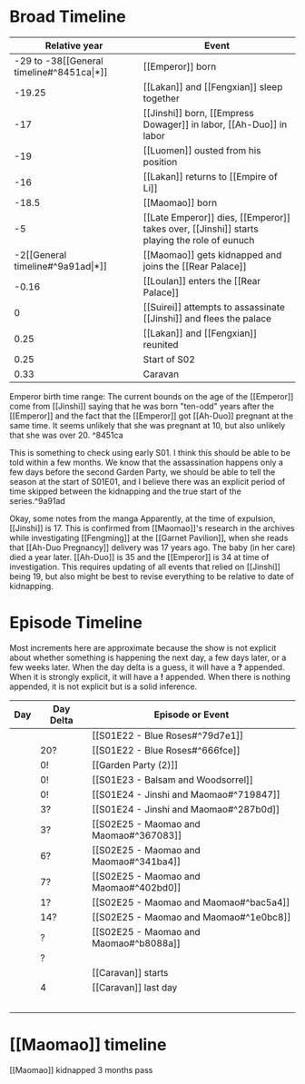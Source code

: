 # Broad Timeline

| Relative year                             | Event                                                                                       |
| ----------------------------------------- | ------------------------------------------------------------------------------------------- |
| -29 to -38[[General timeline#^8451ca\|*]] | [[Emperor]] born                                                                            |
| -19.25                                    | [[Lakan]] and [[Fengxian]] sleep together                                                   |
| -17                                       | [[Jinshi]] born, [[Empress Dowager]] in labor, [[Ah-Duo]] in labor                          |
| -19                                       | [[Luomen]] ousted from his position                                                         |
| -16                                       | [[Lakan]] returns to [[Empire of Li]]                                                       |
| -18.5                                     | [[Maomao]] born                                                                             |
| -5                                        | [[Late Emperor]] dies, [[Emperor]] takes over, [[Jinshi]] starts playing the role of eunuch |
| -2[[General timeline#^9a91ad\|*]]         | [[Maomao]] gets kidnapped and joins the [[Rear Palace]]                                     |
| -0.16                                     | [[Loulan]] enters the [[Rear Palace]]                                                       |
| 0                                         | [[Suirei]] attempts to assassinate [[Jinshi]] and flees the palace                          |
| 0.25                                      | [[Lakan]] and [[Fengxian]] reunited                                                         |
| 0.25                                      | Start of S02                                                                                |
| 0.33                                      | Caravan                                                                                     |
Emperor birth time range: The current bounds on the age of the [[Emperor]] come from [[Jinshi]] saying that he was born "ten-odd" years after the [[Emperor]] and the fact that the [[Emperor]] got [[Ah-Duo]] pregnant at the same time. It seems unlikely that she was pregnant at 10, but also unlikely that she was over 20. ^8451ca

This is something to check using early S01.  I think this should be able to be told within a few months. We know that the assassination happens only a few days before the second Garden Party, we should be able to tell the season at the start of S01E01, and I believe there was an explicit period of time skipped between the kidnapping and the true start of the series.^9a91ad

Okay, some notes from the manga
Apparently, at the time of expulsion, [[Jinshi]] is 17. This is confirmed from [[Maomao]]'s research in the archives while investigating [[Fengming]] at the [[Garnet Pavilion]], when she reads that [[Ah-Duo Pregnancy]] delivery was 17 years ago.
The baby (in her care) died a year later.
[[Ah-Duo]] is 35 and the [[Emperor]] is 34 at time of investigation.
This requires updating of all events that relied on [[Jinshi]] being 19, but also might be best to revise everything to be relative to date of kidnapping.
# Episode Timeline
Most increments here are approximate because the show is not explicit about whether something is happening the next day, a few days later, or a few weeks later. When the day delta is a guess, it will have a **?** appended. When it is strongly explicit, it will have a **!** appended. When there is nothing appended, it is not explicit but is a solid inference.

| Day | Day Delta | Episode or Event                       |
| --- | --------- | -------------------------------------- |
|     |           | [[S01E22 - Blue Roses#^79d7e1]]        |
|     | 20?       | [[S01E22 - Blue Roses#^666fce]]        |
|     | 0!        | [[Garden Party (2)]]                   |
|     | 0!        | [[S01E23 - Balsam and Woodsorrel]]     |
|     | 0!        | [[S01E24 - Jinshi and Maomao#^719847]] |
|     | 3?        | [[S01E24 - Jinshi and Maomao#^287b0d]] |
|     | 3?        | [[S02E25 - Maomao and Maomao#^367083]] |
|     | 6?        | [[S02E25 - Maomao and Maomao#^341ba4]] |
|     | 7?        | [[S02E25 - Maomao and Maomao#^402bd0]] |
|     | 1?        | [[S02E25 - Maomao and Maomao#^bac5a4]] |
|     | 14?       | [[S02E25 - Maomao and Maomao#^1e0bc8]] |
|     | ?         | [[S02E25 - Maomao and Maomao#^b8088a]] |
|     | ?         |                                        |
|     |           | [[Caravan]] starts                     |
|     | 4         | [[Caravan]] last day                   |
|     |           |                                        |
|     |           |                                        |
|     |           |                                        |
|     |           |                                        |
|     |           |                                        |
# [[Maomao]] timeline
[[Maomao]] kidnapped
3 months pass
